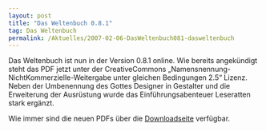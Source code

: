 ```yaml
---
layout: post
title: "Das Weltenbuch 0.8.1"
tag: Das Weltenbuch
permalink: /Aktuelles/2007-02-06-DasWeltenbuch081-dasweltenbuch
---
```


Das Weltenbuch ist nun in der Version 0.8.1 online. Wie bereits angekündigt steht das PDF jetzt unter der CreativeCommons &bdquo;Namensnennung-NichtKommerzielle-Weitergabe unter gleichen Bedingungen 2.5&ldquo; Lizenz. Neben der Umbenennung des Gottes Designer in Gestalter und die Erweiterung der Ausrüstung wurde das Einführungsabenteuer Leseratten stark ergänzt.

Wie immer sind die neuen PDFs über die [Downloadseite](https://dasweltenbuch.jcgames.de/Publikationen/) verfügbar.

